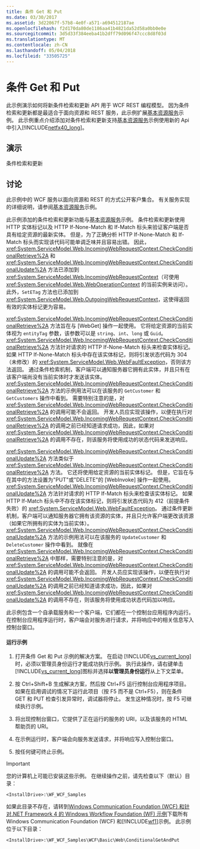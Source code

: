 ```yaml
---
title: 条件 Get 和 Put
ms.date: 03/30/2017
ms.assetid: 3d22067f-57b8-4e0f-a571-a694512187ae
ms.openlocfilehash: f2d170da80de1186aa41b4821da52d58a0bb0e0e
ms.sourcegitcommit: 3d5d33f384eeba41b2dff79d096f47ccc8d8f03d
ms.translationtype: MT
ms.contentlocale: zh-CN
ms.lasthandoff: 05/04/2018
ms.locfileid: "33505725"
---
```

# <a name="conditional-get-and-put"></a>条件 Get 和 Put
此示例演示如何将新条件检索和更新 API 用于 WCF REST 编程模型。 因为条件检索和更新都是最适合于面向资源和 REST 服务，此示例扩展[基本资源服务](../../../../docs/framework/wcf/samples/basic-resource-service.md)示例。 此示例重点介绍添加对条件检索和更新支持[基本资源服务](../../../../docs/framework/wcf/samples/basic-resource-service.md)示例使用新的 Api 中引入[!INCLUDE[netfx40_long](../../../../includes/netfx40-long-md.md)]。  
  
## <a name="demonstrates"></a>演示  
 条件检索和更新  
  
## <a name="discussion"></a>讨论  
 此示例中的 WCF 服务以面向资源和 REST 的方式公开客户集合。 有关服务实现的详细说明，请参阅[基本资源服务](../../../../docs/framework/wcf/samples/basic-resource-service.md)示例。  
  
 此示例添加的条件检索和更新功能与[基本资源服务](../../../../docs/framework/wcf/samples/basic-resource-service.md)示例。 条件检索和更新使用 HTTP 实体标记以及 HTTP If-None-Match 和 If-Match 标头来验证客户端是否具有给定资源的最新实体。 但是，为了正确分析 HTTP If-None-Match 和 If-Match 标头而实现该代码可能单调乏味并且容易出错。 因此，<xref:System.ServiceModel.Web.IncomingWebRequestContext.CheckConditionalRetrieve%2A> 和 <xref:System.ServiceModel.Web.IncomingWebRequestContext.CheckConditionalUpdate%2A> 方法已添加到 <xref:System.ServiceModel.Web.IncomingWebRequestContext>（可使用 <xref:System.ServiceModel.Web.WebOperationContext> 的当前实例来访问）。 此外，`SetETag` 方法也已添加到 <xref:System.ServiceModel.Web.OutgoingWebRequestContext>，这使得返回有效的实体标记更为容易。  
  
 <xref:System.ServiceModel.Web.IncomingWebRequestContext.CheckConditionalRetrieve%2A> 方法旨在与 [WebGet] 操作一起使用。 它将给定资源的当前实体视为 `entityTag` 参数，该参数可以是 `string`、`int`、`long` 或 `Guid`。 <xref:System.ServiceModel.Web.IncomingWebRequestContext.CheckConditionalRetrieve%2A> 方法针对请求的 HTTP If-None-Match 标头来检查实体标记。 如果 HTTP If-None-Match 标头中存在该实体标记，则将引发状态代码为 304（未修改）的 <xref:System.ServiceModel.Web.WebFaultException>，否则该方法返回。 通过条件检索机制，客户端可以通知服务器它拥有此实体，并且只有在该客户端尚没有当前实体时才发送该实体。 <xref:System.ServiceModel.Web.IncomingWebRequestContext.CheckConditionalRetrieve%2A> 方法的示例用法可以在该服务的 `GetCustomer` 和 `GetCustomers` 操作中看到。 需要特别注意的是，对 <xref:System.ServiceModel.Web.IncomingWebRequestContext.CheckConditionalRetrieve%2A> 的调用可能不会返回。 开发人员应实现该操作，以便在执行对 <xref:System.ServiceModel.Web.IncomingWebRequestContext.CheckConditionalRetrieve%2A> 的调用之前已经知道请求成功，因此，如果对 <xref:System.ServiceModel.Web.IncomingWebRequestContext.CheckConditionalRetrieve%2A> 的调用不存在，则该服务将使用成功的状态代码来发送响应。  
  
 <xref:System.ServiceModel.Web.IncomingWebRequestContext.CheckConditionalUpdate%2A> 方法类似于 <xref:System.ServiceModel.Web.IncomingWebRequestContext.CheckConditionalRetrieve%2A> 方法。 它还将使用给定资源的当前实体标记。 但是，它旨在与在其中的方法设置为"PUT"或"DELETE"的 [WebInvoke] 操作一起使用。 <xref:System.ServiceModel.Web.IncomingWebRequestContext.CheckConditionalUpdate%2A> 方法针对请求的 HTTP If-Match 标头来检查该实体标记。 如果 HTTP If-Match 标头中不存在该实体标记，则将引发状态代码为 412（前提条件失败）的 <xref:System.ServiceModel.Web.WebFaultException>。 通过条件更新机制，客户端可以通知服务器它拥有该资源的实体，并且只允许客户端更改该资源（如果它所拥有的实体为当前实体）。 <xref:System.ServiceModel.Web.IncomingWebRequestContext.CheckConditionalUpdate%2A> 方法的示例用法可以在该服务的 `UpdateCustomer` 和 `DeleteCustomer` 操作中看到。 就像在 <xref:System.ServiceModel.Web.IncomingWebRequestContext.CheckConditionalRetrieve%2A> 中那样，需要特别注意的是，对 <xref:System.ServiceModel.Web.IncomingWebRequestContext.CheckConditionalUpdate%2A> 的调用可能不会返回。 开发人员应实现该操作，以便在执行对 <xref:System.ServiceModel.Web.IncomingWebRequestContext.CheckConditionalUpdate%2A> 的调用之前已经知道请求成功，因此，如果对 <xref:System.ServiceModel.Web.IncomingWebRequestContext.CheckConditionalUpdate%2A> 的调用不存在，则该服务将使用成功状态代码加以响应。  
  
 此示例包含一个自承载服务和一个客户端，它们都在一个控制台应用程序内运行。 在控制台应用程序运行时，客户端会对服务进行请求，并将响应中的相关信息写入控制台窗口。  
  
#### <a name="to-run-the-sample"></a>运行示例  
  
1.  打开条件 Get 和 Put 示例的解决方案。 在启动 [!INCLUDE[vs_current_long](../../../../includes/vs-current-long-md.md)] 时，必须以管理员身份运行才能成功执行示例。 执行此操作，请右键单击[!INCLUDE[vs_current_long](../../../../includes/vs-current-long-md.md)]图标并选择**以管理员身份运行**从上下文菜单。  
  
2.  按 Ctrl+Shift+B 生成解决方案，然后按 Ctrl+F5 运行控制台应用程序项目。 如果在启用调试的情况下运行此项目（按 F5 而不是 Ctrl+F5），则在条件 GET 和 PUT 检查引发异常时，调试器将停止。 发生这种情况时，按 F5 可继续执行示例。  
  
3.  将出现控制台窗口，它提供了正在运行的服务的 URI，以及该服务的 HTML 帮助页的 URI。  
  
4.  在示例运行时，客户端会向服务发送请求，并将响应写入控制台窗口。  
  
5.  按任何键可终止示例。  
  
> [!IMPORTANT]
>  您的计算机上可能已安装这些示例。 在继续操作之前，请先检查以下（默认）目录：  
>   
>  `<InstallDrive>:\WF_WCF_Samples`  
>   
>  如果此目录不存在，请转到[Windows Communication Foundation (WCF) 和针对.NET Framework 4 的 Windows Workflow Foundation (WF) 示例](http://go.microsoft.com/fwlink/?LinkId=150780)下载所有 Windows Communication Foundation (WCF) 和[!INCLUDE[wf1](../../../../includes/wf1-md.md)]示例。 此示例位于以下目录：  
>   
>  `<InstallDrive>:\WF_WCF_Samples\WCF\Basic\Web\ConditionalGetAndPut`
